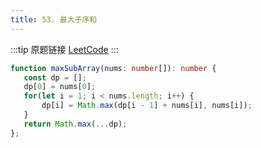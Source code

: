 ```yaml
---
title: 53. 最大子序和
---
```

:::tip 原题链接
[LeetCode](https://leetcode-cn.com/problems/maximum-subarray/)
:::

```typescript
function maxSubArray(nums: number[]): number {
   const dp = []; 
   dp[0] = nums[0];
   for(let i = 1; i < nums.length; i++) {
       dp[i] = Math.max(dp[i - 1] + nums[i], nums[i]);
   }
   return Math.max(...dp);
};
```
